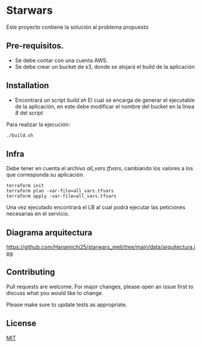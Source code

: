 # Starwars

Este proyecto contiene la solución al problema propuesto

## Pre-requisitos.

- Se debe contar con una cuenta AWS.
- Se debe crear un bucket de s3, donde se alojará el build de la aplicación

## Installation

- Encontrará un script _build.sh_ El cual se encarga de generar el ejecutable de la aplicación, en este debe modificar el nombre del bucket en la linea _8_ del script

Para realizar la ejecución:

```bash
./build.sh
```

## Infra

Debe tener en cuenta el archivo _all_vars.tfvars_, cambiando los valores a los que corresponda su aplicación.

```terra
terraform init
terraform plan -var-file=all_vars.tfvars
terraform apply -var-file=all_vars.tfvars
```

Una vez ejecutado encontrará el LB al cual podrá ejecutar las peticiones necesarias en el servicio.

## Diagrama arquitectura

https://github.com/Hanamichi25/starwars_meli/tree/main/data/arquitectura.jpg

## Contributing

Pull requests are welcome. For major changes, please open an issue first to discuss what you would like to change.

Please make sure to update tests as appropriate.

## License

[MIT](https://choosealicense.com/licenses/mit/)
